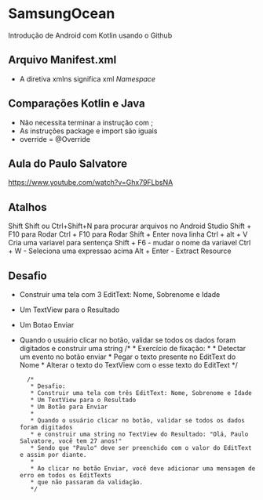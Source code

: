 # SamsungOcean

Introdução de Android com Kotlin usando o Github

## Arquivo Manifest.xml
- A diretiva xmlns significa xml _Namespace_

## Comparações Kotlin e Java
- Não necessita terminar a instrução com ;
- As instruções package e import são iguais
- override = @Override


## Aula do Paulo Salvatore
https://www.youtube.com/watch?v=Ghx79FLbsNA


## Atalhos
Shift Shift ou Ctrl+Shift+N para procurar arquivos no Android Studio
Shift + F10 para Rodar
Ctrl + F10 para Rodar
Shift + Enter nova linha
Ctrl + alt + V Cria uma variavel para sentença
Shift + F6 - mudar o nome da variavel
Ctrl + W - Seleciona uma expressao acima
Alt + Enter - Extract Resource

## Desafio 
- Construir uma tela com 3 EditText: Nome, Sobrenome e Idade
- Um TextView para o Resultado
- Um Botao Enviar
- Quando o usuário clicar no botão, validar se todos os dados foram digitados e construir uma string
 /*
        * Exercício de fixação:
        *
        * Detectar um evento no botão enviar
        * Pegar o texto presente no EditText do Nome
        * Alterar o texto do TextView com o esse texto do EditText
        */

        /*
         * Desafio:
         * Construir uma tela com três EditText: Nome, Sobrenome e Idade
         * Um TextView para o Resultado
         * Um Botão para Enviar
         *
         * Quando o usuário clicar no botão, validar se todos os dados foram digitados
         * e construir uma string no TextView do Resultado: "Olá, Paulo Salvatore, você tem 27 anos!"
         * Sendo que "Paulo" deve ser preenchido com o valor do EditText e assim por diante.
         *
         * Ao clicar no botão Enviar, você deve adicionar uma mensagem de erro em todos os EditTexts
         * que não passaram da validação.
         */